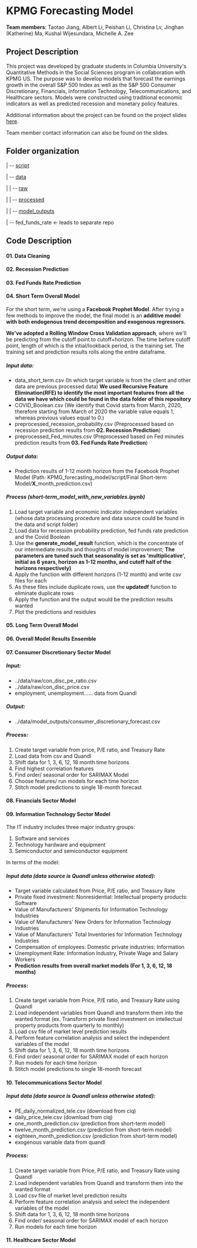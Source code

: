 # KPMG Forecasting Model

**Team members**: Taotao Jiang, Albert Li, Peishan Li, Christina Lv, Jinghan (Katherine) Ma, Kushal Wijesundara, Michelle A. Zee

## Project Description

This project was developed by graduate students in Columbia University's Quantitative Methods in the Social Sciences program in collaboration with KPMG US. The purpose was to develop models that forecast the earnings growth in the overall S&P 500 Index as well as the S&P 500 Consumer Discretionary, Financials, Information Technology, Telecommunications, and Healthcare sectors. Models were constructed using traditional economic indicators as well as predicted recession and monetary policy features.

Additional information about the project can be found on the project slides [here](https://drive.google.com/file/d/1e8A9KN6Vd7Jnt7rs3f0el_kzR8H85jv8/view?usp=sharing).

Team member contact information can also be found on the slides.


## Folder organization

| -- [script](/script)

| -- [data](/data)              

| | -- [raw](/data/raw)

| | -- [processed](/data/processed)

| | -- [model_outputs](/data/model_outputs)

| -- fed_funds_rate <- leads to separate repo

## Code Description

#### 01. Data Cleaning

#### 02. Recession Prediction

#### 03. Fed Funds Rate Prediction

#### 04. Short Term Overall Model

For the short term, we're using a **Facebook Prophet Model**. After trying a few methods to improve the model, the final model is an **additive model with both endogenous trend decomposition and exogenous regressors**. 

**We've adopted a Rolling Window Cross Validation approach**, where we'll be predicting from the cutoff point to cutoff+horizon. The time before cutoff point, length of which is the intial/lookback period, is the training set. The training set and prediction results rolls along the entire dataframe.

##### Input data:
* data_short_term.csv (In which target variable is from the client and other data are previous processed data) **We used Recursive Feature Elimination(RFE) to identify the most important features from all the data we have which could be found in the data folder of this repository**
* COVID_Boolean.csv (We identify that Covid starts from March, 2020, therefore starting from March of 2020 the variable value equals 1, whereas previous values equal to 0.)
* preprocessed_recession_probability.csv (Preprocessed based on recession prediction results from **02. Recession Prediction**)
* preprocessed_Fed_minutes.csv (Preprocessed based on Fed minutes prediction results from **03. Fed Funds Rate Prediction**)

##### Output data:
* Prediction results of 1-12 month horizon from the Facebook Prophet Model (Path: KPMG_forecasting_model/script/Final Short-term Model/**X**_month_prediction.csv)

##### Process (short-term_model_with_new_variables.ipynb)
1. Load target variable and economic indicator independent variables (whose data processing procedure and data source could be found in the data and script folder)
2. Load data for recession probability prediction, fed funds rate prediction and the Covid Boolean
3. Use the **generate_model_result** function, which is the concentrate of our intermediate results and thoughts of model improvement; **The parameters are tuned such that seasonality is set as 'multiplicative', initial as 6 years, horizon as 1-12 months, and cutoff half of the horizons respectively)**
4. Apply the function with different horizons (1-12 month) and write csv files for each
5. As these files include duplicate rows, use the **updatedf** function to eliminate duplicate rows
6. Apply the function and the output would be the prediction results wanted
7. Plot the predictions and residules

#### 05. Long Term Overall Model

#### 06. Overall Model Results Ensemble

#### 07. Consumer Discretionary Sector Model
##### Input: 
* ../data/raw/con_disc_pe_ratio.csv
* ../data/raw/con_disc_price.csv
* employment, unemployment...... data from Quandl
##### Output:
* ../data/model_outputs/consumer_discretionary_forecast.csv
##### Process:
1. Create target variable from price, P/E ratio, and Treasury Rate
2. Load data from csv and Quandl
3. Shift data for 1, 3, 6, 12, 18 month time horizons
4. Find highest correlation features
5. Find order/ seasonal order for SARIMAX Model
6. Choose features/ run models for each time horizon
7. Stitch model predictions to single 18-month forecast

#### 08. Financials Sector Model

#### 09. Information Technology Sector Model

The IT industry includes three major industry groups:

1. Software and services
2. Technology hardware and equipment
3. Semiconductor and semiconductor equipment

In terms of the model:

##### Input data (data source is Quandl unless otherwise stated): 
* Target variable calculated from Price, P/E ratio, and Treasury Rate
* Private fixed investment: Nonresidential: Intellectual property products: Software
* Value of Manufacturers' Shipments for Information Technology Industries
* Value of Manufacturers' New Orders for Information Technology Industries
* Value of Manufacturers' Total Inventories for Information Technology Industries
* Compensation of employees: Domestic private industries: Information
* Unemployment Rate: Information Industry, Private Wage and Salary Workers
* **Prediction results from overall market models (For 1, 3, 6, 12, 18 months)**

##### Process:
1. Create target variable from Price, P/E ratio, and Treasury Rate using Quandl
2. Load independent variables from Quandl and transform them into the wanted format (ex. Transform private fixed investment on intellectual property products from quarterly to monthly)
4. Load csv file of market level prediction results
5. Perform feature correlation analysis and select the independent variables of the model
6. Shift data for 1, 3, 6, 12, 18 month time horizons
7. Find order/ seasonal order for SARIMAX model of each horizon
8. Run models for each time horizon
9. Stitch model predictions to single 18-month forecast

#### 10. Telecommunications Sector Model

##### Input data (data source is Quandl unless otherwise stated): 
* PE_daily_normalized_tele.csv (download from ciq)
* daily_price_tele.csv (download from ciq)
* one_month_prediction.csv (prediction from short-term model)
* twelve_month_prediction.csv (prediction from short-term model)
* eighteen_month_prediction.csv (prediction from short-term model)
* exogenous variable data from quandl 

##### Process:
1. Create target variable from Price, P/E ratio, and Treasury Rate using Quandl
2. Load independent variables from Quandl and transform them into the wanted format
3. Load csv file of market level prediction results
4. Perform feature correlation analysis and select the independent variables of the model
5. Shift data for 1, 3, 6, 12, 18 month time horizons
6. Find order/ seasonal order for SARIMAX model of each horizon
7. Run models for each time horizon

#### 11. Healthcare Sector Model

